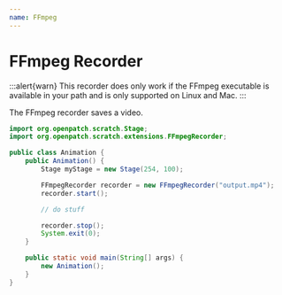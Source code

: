 ```yaml
---
name: FFmpeg
---
```


# FFmpeg Recorder

:::alert{warn}
This recorder does only work if the FFmpeg executable is available in your path and is only supported on Linux and Mac.
:::

The FFmpeg recorder saves a video.

```java
import org.openpatch.scratch.Stage;
import org.openpatch.scratch.extensions.FFmpegRecorder;

public class Animation {
    public Animation() {
        Stage myStage = new Stage(254, 100);

        FFmpegRecorder recorder = new FFmpegRecorder("output.mp4");
        recorder.start();

        // do stuff

        recorder.stop();
        System.exit(0);
    }

    public static void main(String[] args) {
        new Animation();
    }
}
```
